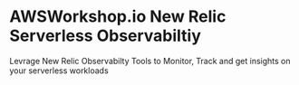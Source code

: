 

# AWSWorkshop.io New Relic Serverless Observabiltiy

Levrage New Relic Observabilty Tools to Monitor, Track and get insights on your serverless workloads


